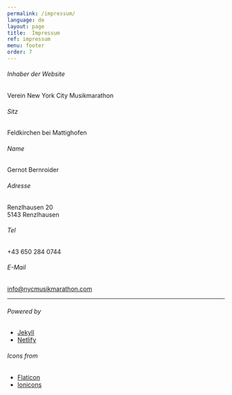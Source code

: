 ```yaml
---
permalink: /impressum/
language: de
layout: page 
title:  Impressum
ref: impressum
menu: footer
order: 7
---
```

###### Inhaber der Website<br>
Verein New York City Musikmarathon<br>
###### Sitz
Feldkirchen bei Mattighofen<br>
###### Name
Gernot Bernroider<br>
###### Adresse <br>
Renzlhausen 20<br>
5143 Renzlhausen<br>
###### Tel<br>
+43 650 284 0744<br>
###### E-Mail<br>
<a href="mailto:info@nycmusikmarathon.com?subject=Impressum">info@nycmusikmarathon.com</a>

<hr>

###### Powered by<br>
* <a href="https://jekyllrb.com/" target="_blank" title="Jekyll">Jekyll</a> <i class="ion-logo-github"></i>
* <a href="https://www.netlify.com/" target="_blank" title="Netlify">Netlify</a>

###### Icons from<br>
* <a href="https://www.flaticon.com/" target="_blank" title="Flaticon">Flaticon</a>
* <a href="https://ionicons.com/" target="_blank" title="Ionicons">Ionicons</a> <i class="ion-logo-ionic"></i>

